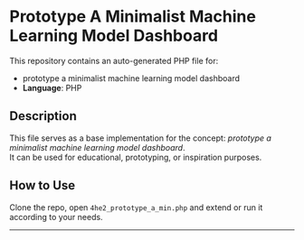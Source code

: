 # Prototype A Minimalist Machine Learning Model Dashboard

This repository contains an auto-generated PHP file for:

- prototype a minimalist machine learning model dashboard
- **Language**: PHP

## Description

This file serves as a base implementation for the concept: *prototype a minimalist machine learning model dashboard*.  
It can be used for educational, prototyping, or inspiration purposes.

## How to Use

Clone the repo, open `4he2_prototype_a_min.php` and extend or run it according to your needs.

---


